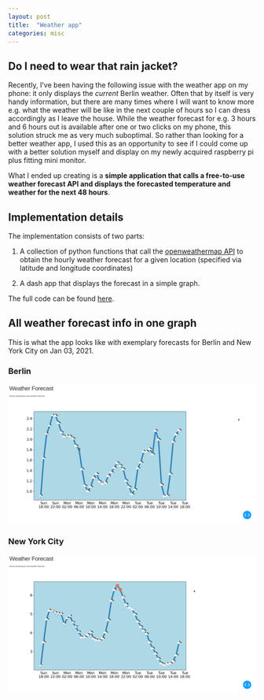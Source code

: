 ```yaml
---
layout: post
title:  "Weather app"
categories: misc
---
```


## Do I need to wear that rain jacket?
Recently, I've been having the following issue with the weather app on my phone: it only displays the _current_ Berlin weather. Often that by itself is very handy information, but there are many times where I will want to know more e.g. what the weather will be like in the next couple of hours so I can dress accordingly as I leave the house. While the weather forecast for e.g. 3 hours and 6 hours out is available after one or two clicks on my phone, this solution struck me as very much suboptimal. So rather than looking for a better weather app, I used this as an opportunity to see if I could come up with a better solution myself and display on my newly acquired raspberry pi plus fitting mini monitor.   

What I ended up creating is a __simple application that calls a free-to-use weather forecast API and displays the forecasted temperature and weather for the next 48 hours__.

## Implementation details
The implementation consists of two parts:

1. A collection of python functions that call the [openweathermap API](https://openweathermap.org/api) to obtain the hourly weather forecast for a given location (specified via latitude and longitude coordinates) 

2. A dash app that displays the forecast in a simple graph.

The full code can be found [here](https://github.com/matsmaiwald/weather_app).

## All weather forecast info in one graph
This is what the app looks like with exemplary forecasts for Berlin and New York City on Jan 03, 2021.

### Berlin
![Example](/assets/screenshots/weather_app_berlin.png)


### New York City
![Example](/assets/screenshots/weather_app_nyc.png)

